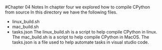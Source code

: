 #Chapter 04 Notes
In chapter four we explored how to compile CPython from source
In this directory we have the following files.
* linux_build.sh
* mac_build.sh
* tasks.json
The linux_build.sh is a script to help compile CPython in linux.
The mac_build.sh is a script to help compile CPython in MacOS.
The tasks.json is a file used to help automate tasks in visual studio code.
